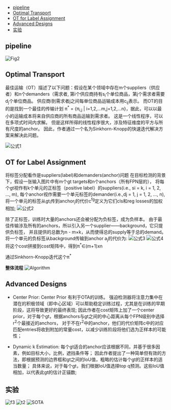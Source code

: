 * [pipeline](#pipeline)
* [Optimal Transport](#optimal-transport)
* [OT for Label Assignment](#ot-for-label-assignment)
* [Advanced Designs](#advanced-designs)
* [实验](#实验)

## pipeline
![Fig2](../imgs/yolox/Fig2.png) 

## Optimal Transport
最佳运输（OT）描述了以下问题：假设在某个领域中存在m个suppliers（供应者）和n个demanders（需求者,
第i个供应商持有s<sub>i</sub>个单位商品，第j个需求者需要d<sub>j</sub>个单位商品。 供应商i到需求者j之间每单位商品运输成本用c<sub>ij</sub>表示。
而OT的目的是找到一个最佳的传输计划 π<sup>\*</sup> = {π<sub>i,j</sub> | i=1,2,...m,j=1,2,...n}，据此，可以以最小的运输成本将来自供应商的所有商品运输到需求者。
这是一个线性程序，可以在多项式时间内求解。 但是这样所得的线性程序很大，涉及特征维度的平方与所有尺度的anchor。
因此，作者通过一个名为Sinkhorn-Knopp的快速迭代解决方案来解决此问题。

![公式1](../imgs/yolox/e1.png) 

## OT for Label Assignment
将标签分配看作是suppliers(label)和demanders(anchor)问题
在目标检测的背景下，假设一张输入图片中有m个gt targets和n个anchors（所有FPN层的），
将每个gt视作有k个单元的正标签（positive label）的suppliers(i.e., si = k, i = 1, 2, ..., m), 每个anchor视作需要一个单元标签的demander(i.e.,dj = 1, j = 1, 2, ..., n), 
将一个单元的标签从gt<sub>i</sub>传到anchor<sub>j</sub>的代价c<sup>fg</sup>定义为它们cls和reg losses的加权相加;
![公式2](../imgs/yolox/e2.png) 

除了正标签，训练时大量的anchors还会被分配为负标签，成为负样本。
由于最佳传输涉及所有的anchors，所以引入另一个supplier——background，它只提供负标签，
并且提供的总数为n - m×k，从而使得总的supply等于总的demand。将一个单元的负标签从background传输到anchor a<sub>j</sub>的代价为:
![公式3](../imgs/yolox/e3.png) 
![公式4](../imgs/yolox/e4.png) 
将这个cost拼接到cost矩阵中，得到π<sup>\*</sup>∈(m+1)xn

通过Sinkhorn-Knopp迭代这个π<sup>\*</sup>

**整体流程** 
![Algorithm](../imgs/yolox/A.png) 

## Advanced Designs
 - Center Prior: 
Center Prior 有利于OTA的训练。 强迫检测器将注意力集中在潜在的积极领域（即中心区域）可以帮助稳定训练过程，尤其是在训练的早期阶段，这将导致更好的最终表现;
因此作者在cost矩阵上加了一个center prior，对于每个gt，根据anchors与gt之间的中心距离从每个FPN级别中选择r<sup>2</sup>个最接近的anchors，
对于不在r<sup>2</sup>中的anchor，他们的代价矩阵c中的对应匹配entries将收到附加的常量cost，以减少训练阶段将他们选为正样本的可能性；

 - Dynamic k Estimation: 
每个gt适合的anchor应该根据不同，并基于很多因素，例如目标大小，比例，遮挡条件等；
因此作者提出了一种简单但有效的方法，即根据预测的边界框和gt之间的IoU值，粗略的估计每个gt的正样本的适当数量；
具体来说，对于每个gt，我们根据IoU值选择top q预测。这些IoU值相加，以代表此gt的估计正锚数;

## 实验
![f3](../imgs/yolox/F3.png) 
![t2](../imgs/yolox/t2.png) 
![SOTA](../imgs/yolox/t5.png) 






